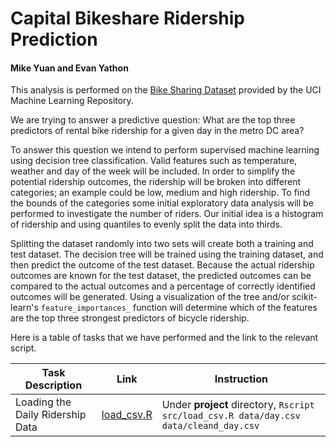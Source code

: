 # Capital Bikeshare Ridership Prediction

#### Mike Yuan and Evan Yathon

This analysis is performed on the [Bike Sharing Dataset](https://archive.ics.uci.edu/ml/datasets/Bike+Sharing+Dataset) provided by the UCI Machine Learning Repository.

We are trying to answer a predictive question: What are the top three predictors of rental bike ridership for a given day in the metro DC area?

To answer this question we intend to perform supervised machine learning using decision tree classification.  Valid features such as temperature, weather and day of the week will be included.  In order to simplify the potential ridership outcomes, the ridership will be broken into different categories; an example could be low, medium and high ridership.  To find the bounds of the categories some initial exploratory data analysis will be performed to investigate the number of riders.  Our initial idea is a histogram of ridership and using quantiles to evenly split the data into thirds.

Splitting the dataset randomly into two sets will create both a training and test dataset.  The decision tree will be trained using the training dataset, and then predict the outcome of the test dataset.  Because the actual ridership outcomes are known for the test dataset, the predicted outcomes can be compared to the actual outcomes and a percentage of correctly identified outcomes will be generated.  Using a visualization of the tree and/or scikit-learn's `feature_importances_` function will determine which of the features are the top three strongest predictors of bicycle ridership.

Here is a table of tasks that we have performed and the link to the relevant script.

| Task Description                 | Link                                                                                                    | Instruction                                                                            |
| -------------------------------- | ------------------------------------------------------------------------------------------------------- | -------------------------------------------------------------------------------------- |
| Loading the Daily Ridership Data | [load_csv.R](https://github.com/UBC-MDS/DSCI_522_Capital_Bikeshare_Analysis/blob/master/src/load_csv.R) | Under **project** directory, `Rscript src/load_csv.R data/day.csv data/cleand_day.csv` |
